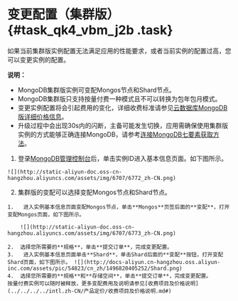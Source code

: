 # 变更配置（集群版） {#task_qk4_vbm_j2b .task}

如果当前集群版实例配置无法满足应用的性能要求，或者当前实例的配置过高，您可以变更实例的配置。

**说明：** 

-   MongoDB集群版实例可变配Mongos节点和Shard节点。
-   MongoDB集群版只支持按量付费一种模式且不可以转换为包年包月模式。
-   变更实例配置将会引起费用的变化，详细收费标准请参见[云数据库MongoDB版详细价格信息](https://www.alibabacloud.com/zh/product/apsaradb-for-mongodb?spm=a3c0i.7919406.905353.dznavproductsd7.fc916ecfZYjzHE#pricing)。
-   升级过程中会出现30s内的闪断，主备可能发生切换，应用需确保使用集群版实例的方式能够正确连接MongoDB，请参考[连接MongoDB七要素获取方法](https://help.aliyun.com/document_detail/55188.html)。

1.   登录[MongoDB管理控制台](https://mongodb.console.aliyun.com/#/mongodb/list)后，单击实例ID进入基本信息页面。如下图所示。 

    ![](http://static-aliyun-doc.oss-cn-hangzhou.aliyuncs.com/assets/img/6707/6772_zh-CN.png)

2.   集群版的变配可以选择变配Mongos节点和Shard节点。 

    1.   进入实例基本信息页面变配Mongos节点，单击**Mongos**页签后面的**变配**，打开变配Mongos页面，如下图所示。 

        ![](http://static-aliyun-doc.oss-cn-hangzhou.aliyuncs.com/assets/img/6707/6773_zh-CN.png)

    2.  选择您所需要的**规格**，单击**提交订单**，完成变更配置。 
    3.   进入实例基本信息页面单击**Shard**，单击Shard后面的**变配**按钮，打开变配Shard页面，如下图所示。 ![](http://docs-aliyun.cn-hangzhou.oss.aliyun-inc.com/assets/pic/54823/cn_zh/1496820405252/Shard.png) 
    4.  选择您所需要的**规格**和**存储空间**，单击**提交订单**，完成变更配置。 
    按量付费实例可以随时被释放，更多变配费用及说明请参见[收费项目及价格说明](../../../../intl.zh-CN/产品定价/收费项目及价格说明.md#)


